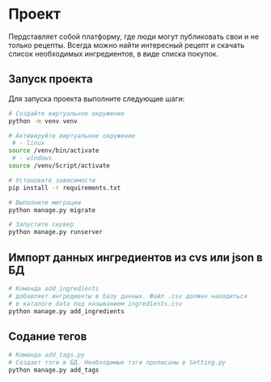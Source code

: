 # Проект 
Пердставляет собой платформу, где люди могут публиковать свои и не только рецепты.
Всегда можно найти интересный рецепт и скачать список необходимых ингредиентов, в виде списка покупок.

## Запуск проекта

Для запуска проекта выполните следующие шаги:

```bash
# Создайте виртуальное окружение
python -m venv venv

# Активируйте виртуальное окружение
 # - linux
source /venv/bin/activate 
 # - windows
source /venv/Script/activate

# Установите зависимости
pip install -r requirements.txt

# Выполните миграции
python manage.py migrate

# Запустите сервер
python manage.py runserver
```

## Импорт данных ингредиентов из cvs или json в БД

```bash
# Команда add_ingredients
# добавляет ингредиенты в базу данных. Файл .csv должен находиться 
# в каталоге data под называнием ingredients.csv
python manage.py add_ingredients 
```

## Содание тегов 

```bash
# Команда add_tags.py 
# Создает тэги в БД. Необходимые тэги прописаны в Setting.py
python manage.py add_tags
```